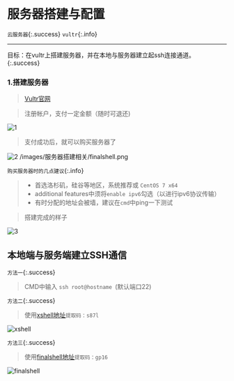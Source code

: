 # 服务器搭建与配置

`云服务器`{:.success}
`vultr`{:.info}

---
目标：在vultr上搭建服务器，并在本地与服务器建立起ssh连接通道。
{:.success}

### 1.搭建服务器

> [Vultr官网](https://my.vultr.com/)  


> 注册帐户，支付一定金额（随时可退还)  


![1](https://github.com/NEUMSC-CDR/NEUMSC-CDR.github.io/blob/master/images/%E6%90%AD%E5%BB%BA%E6%9C%8D%E5%8A%A1%E5%99%A8%E7%9B%B8%E5%85%B3/aaa.png)  


> 支付成功后，就可以购买服务器了  


![2]( https://github.com/NEUMSC-CDR/NEUMSC-CDR.github.io/blob/master/images/%E6%90%AD%E5%BB%BA%E6%9C%8D%E5%8A%A1%E5%99%A8%E7%9B%B8%E5%85%B3/T%259Q35DCP5%25SVY0_J54XL1B.png ) 
/images/服务器搭建相关/finalshell.png

  
  

`购买服务器时的几点建议`{:.info}  


> * 首选洛杉矶，硅谷等地区，系统推荐或 `CentOS 7 x64`
> * additional features中须将`enable ipv6`勾选（以进行ipv6协议传输）
> * 有时分配的地址会被墙，建议在`cmd`中ping一下测试  


> 搭建完成的样子  


![3](https://github.com/NEUMSC-CDR/NEUMSC-CDR.github.io/blob/master/images/%E6%90%AD%E5%BB%BA%E6%9C%8D%E5%8A%A1%E5%99%A8%E7%9B%B8%E5%85%B3/%40%7BKAP71AFT%6024DJG%5BXZ%7B7SA.png)  

## 本地端与服务端建立SSH通信

`方法一`{:.success}

> CMD中输入 `ssh root@hostname `(默认端口22)

`方法二`{:.success}

> 使用[xshell地址](https://pan.baidu.com/s/1qWjpfDaapu9SnpYl167Zaw)`提取码：s87l`  

![xshell](https://github.com/NEUMSC-CDR/NEUMSC-CDR.github.io/blob/master/images/%E6%90%AD%E5%BB%BA%E6%9C%8D%E5%8A%A1%E5%99%A8%E7%9B%B8%E5%85%B3/xshell.png)

`方法三`{:.success}

> 使用[finalshell地址](https://pan.baidu.com/s/1YwKK4W6Ofc2OL6qSzryEUw)`提取码：gp16`  


![finalshell](https://github.com/NEUMSC-CDR/NEUMSC-CDR.github.io/blob/master/images/%E6%90%AD%E5%BB%BA%E6%9C%8D%E5%8A%A1%E5%99%A8%E7%9B%B8%E5%85%B3/finalshell.png)






